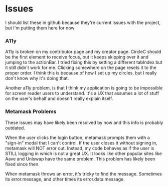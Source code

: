 # Issues

I should list these in github because they're current issues with the project, but I'm putting them here for now

### A11y

A11y is broken on my contributor page and my creator page. CircleC should be the first element to receive focus, but it keeps skipping over it and jumping to the actionBar. I tried fixing this by setting a different tabIndex but it still didn't work for me. Clicking somewhere on the page resets it to the proper order. I think this is because of how I set up my circles, but I really don't know why it's doing that. 

Another a11y problem, is that I think my application is going to be impossible for screen reader users to understand. It's a UX that assumes a lot of stuff on the user's behalf and doesn't really explain itself. 

### Metamask Problems

These issues may have likely been resolved by now and this info is probably outdated.

When the user clicks the login button, metamask prompts them with a "sign-in" modal that I can't control. If the user closes it without signing in, metamask will NOT error out. Instead, my code behaves as if the user is STILL logging in which is not a great UX. It looks like other popular sites like Aave and Uniswap have the same problem. This problem has likely been fixed since then. 

When metamask throws an error, it's tricky to find the message. Sometimes its error.message, and other times its error.data.message.
